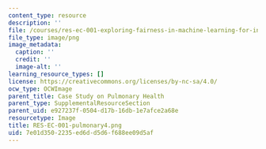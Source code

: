 ```yaml
---
content_type: resource
description: ''
file: /courses/res-ec-001-exploring-fairness-in-machine-learning-for-international-development-spring-2020/7e01d3502235ed6dd5d6f688ee09d5af_RES-EC-001-pulmonary4.png
file_type: image/png
image_metadata:
  caption: ''
  credit: ''
  image-alt: ''
learning_resource_types: []
license: https://creativecommons.org/licenses/by-nc-sa/4.0/
ocw_type: OCWImage
parent_title: Case Study on Pulmonary Health
parent_type: SupplementalResourceSection
parent_uid: e927237f-0504-d17b-16db-1e7afce2a68e
resourcetype: Image
title: RES-EC-001-pulmonary4.png
uid: 7e01d350-2235-ed6d-d5d6-f688ee09d5af
---
```

